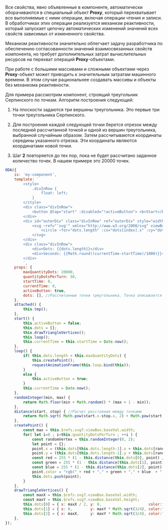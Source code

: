 ﻿Все свойства, явно объявленные в компоненте, автоматически оборачиваются в специальный объект **Proxy**, который перехватывает все выполняемые с ними операции, включая операции чтения и записи. В обработчиках этих операции реализуется механизм реактивности, который запускает цепочку автоматических изменений значений всех свойств зависимых от измененного свойства.

Механизм реактивности значительно облегчает задачу разработчика по обеспечению согласованности значений взаимосвязанных свойств компонента, но требует дополнительных затрат вычислительных ресурсов на перехват операций **Proxy**-объектами.

При работе с большими массивами и сложными объектами через **Proxy**-объект может приводить к значительным затратам машинного времени. В этом случае рациональнее создавать массивы и объекты без механизма реактивности.

Для примера рассмотрим компонент, строящий треугольник Серпинского по точкам. Алгоритм построения следующий:

1. На плоскости задаются три вершины треугольника. Это первые три точки треугольника Серпинского.

2. Для построения каждой следующей точки берется отрезок между последней рассчитанной точкой и одной из вершин треугольника, выбранной случайным образом. Затем рассчитываются координаты середины указанного отрезка. Эти координаты являются координатами новой точки.

3. Шаг **2** повторяется до тех пор, пока не будет рассчитано заданное количество точек. В нашем примере это 20000 точек.

```javascript run_edit_[my-component.js]_eh=200_
ODA({
    is: 'my-component',
    template: `
        <style>
            .divInRow {
                float: left;
            }
        </style>
        <div class="divInRow">
            <button @tap="start" :disabled="!activeButton"> <b>Start</b> </button>
        </div>
        <div id="outerDiv" class="divInRow" ref="outerDiv" style="width: 100px; height: 100px;">
            <svg ~ref="'svg'" xmlns="http://www.w3.org/2000/svg" viewBox="0 0 1000 1000" style="background: #ccc;">
                <circle ~for="dots.length" :cx="dots[index].x" :cy="dots[index].y" :r="1" :style="'fill:'+dots[index].color"></circle>
            </svg>
        </div>
        <div class="divInRow">
            <div>Dots: {{dots.length}}</div>
            <div>Seconds: {{Math.round((currentTime-startTime)/1000)}}</div>
        </div>
        `,
    props: { 
        maxQuantityDots: 20000,
        quantityDotsPerTurn: 50,
        startTime: 0,
        currentTime: 0,
        activeButton: true,
        dots: [], //Рассчитанные точки треугольника. Точка описывается координатами "x", "y" и цветом "color".
    },
    attached() {
        this.tmp();
    },
    start() {
        this.activeButton = false;
        this.dots = [];
        this.drawTriangleVertices();
        this.loop();
        this.currentTime = this.startTime = Date.now();
    },
    loop() {
        if( this.dots.length < this.maxQuantityDots) {
            this.createPoint();
            requestAnimationFrame(this.loop.bind(this));
        }
        else {
            this.activeButton = true;
        }
        this.currentTime = Date.now();
    },
    randomInteger(min, max) {
        return Math.floor(min + Math.random() * (max + 1 - min));
    },
    distance(start, stop) { //Расчет расстояния между точками
        return Math.sqrt( Math.pow(start.x-stop.x, 2) + Math.pow(start.y-stop.y, 2) );
    },
    createPoint() {
        const max = this.$refs.svg?.viewBox.baseVal.width;
        for( let i=0 ; i<this.quantityDotsPerTurn ; ++i ) {
            const randomVertex = this.randomInteger(0, 2);
            let point = {};
            point.x = (this.dots[this.dots.length-1].x + this.dots[randomVertex].x) / 2.0;
            point.y = (this.dots[this.dots.length-1].y + this.dots[randomVertex].y) / 2.0;
            const red = 255 * (1 - this.distance(this.dots[0], point) / max);
            const green = 255 * (1 - this.distance(this.dots[1], point) / max);
            const blue = 255 * (1 - this.distance(this.dots[2], point) / max);        
            point.color = "rgb(" + red + "," + green + "," + blue  + ")";
            this.dots.push(point);
        }
    },
    drawTriangleVertices() { 
        const maxX = this.$refs.svg?.viewBox.baseVal.width;
        const maxY = this.$refs.svg?.viewBox.baseVal.height;
        this.dots[0] = { x: maxX / 2, y: 0,                     color:"rgb(255,0,0)" };
        this.dots[1] = { x: 0,        y: maxY * Math.sqrt(3/4), color:"rgb(0,255,0)" };
        this.dots[2] = { x: maxX,     y: maxY * Math.sqrt(3/4), color:"rgb(0,0,255)" };
    },
});
```
